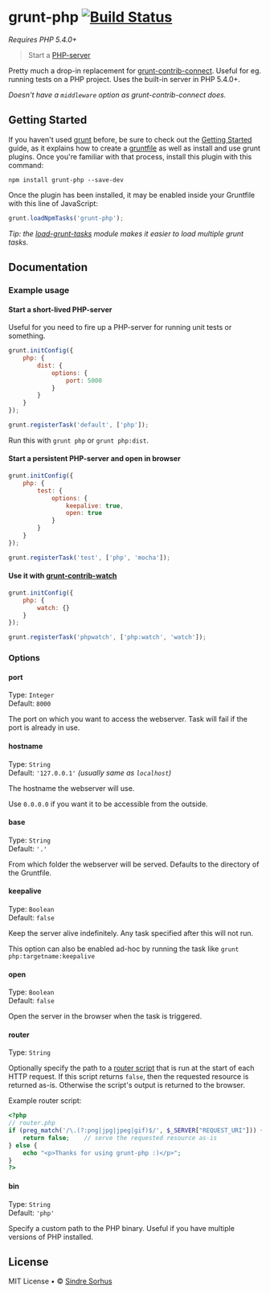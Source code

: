 # grunt-php [![Build Status](https://secure.travis-ci.org/sindresorhus/grunt-php.png?branch=master)](http://travis-ci.org/sindresorhus/grunt-php)

*Requires PHP 5.4.0+*

> Start a [PHP-server](http://php.net/manual/en/features.commandline.webserver.php)

Pretty much a drop-in replacement for [grunt-contrib-connect](https://github.com/gruntjs/grunt-contrib-connect). Useful for eg. running tests on a PHP project. Uses the built-in server in PHP 5.4.0+.

*Doesn't have a `middleware` option as grunt-contrib-connect does.*


## Getting Started

If you haven't used [grunt][] before, be sure to check out the [Getting Started][] guide, as it explains how to create a [gruntfile][Getting Started] as well as install and use grunt plugins. Once you're familiar with that process, install this plugin with this command:

```shell
npm install grunt-php --save-dev
```

Once the plugin has been installed, it may be enabled inside your Gruntfile with this line of JavaScript:

```js
grunt.loadNpmTasks('grunt-php');
```

*Tip: the [load-grunt-tasks](https://github.com/sindresorhus/load-grunt-tasks) module makes it easier to load multiple grunt tasks.*


[grunt]: http://gruntjs.com
[Getting Started]: https://github.com/gruntjs/grunt/wiki/Getting-started


## Documentation


### Example usage


#### Start a short-lived PHP-server

Useful for you need to fire up a PHP-server for running unit tests or something.

```javascript
grunt.initConfig({
	php: {
		dist: {
			options: {
				port: 5000
			}
		}
	}
});

grunt.registerTask('default', ['php']);
```

Run this with `grunt php` or `grunt php:dist`.


#### Start a persistent PHP-server and open in browser

```javascript
grunt.initConfig({
	php: {
		test: {
			options: {
				keepalive: true,
				open: true
			}
		}
	}
});

grunt.registerTask('test', ['php', 'mocha']);
```


#### Use it with [grunt-contrib-watch](https://github.com/gruntjs/grunt-contrib-watch)

```javascript
grunt.initConfig({
	php: {
		watch: {}
	}
});

grunt.registerTask('phpwatch', ['php:watch', 'watch']);
```


### Options

#### port

Type: `Integer`  
Default: `8000`

The port on which you want to access the webserver. Task will fail if the port is already in use.

#### hostname

Type: `String`  
Default: `'127.0.0.1'` *(usually same as `localhost`)*

The hostname the webserver will use.

Use `0.0.0.0` if you want it to be accessible from the outside.

#### base

Type: `String`  
Default: `'.'`

From which folder the webserver will be served. Defaults to the directory of the Gruntfile.

#### keepalive

Type: `Boolean`  
Default: `false`

Keep the server alive indefinitely. Any task specified after this will not run.

This option can also be enabled ad-hoc by running the task like `grunt php:targetname:keepalive`

#### open

Type: `Boolean`  
Default: `false`

Open the server in the browser when the task is triggered.

#### router

Type: `String`  

Optionally specify the path to a [router script](http://php.net/manual/en/features.commandline.webserver.php#example-380) that is run at the start of each HTTP request. If this script returns `false`, then the requested resource is returned as-is. Otherwise the script's output is returned to the browser.

Example router script:

```php
<?php
// router.php
if (preg_match('/\.(?:png|jpg|jpeg|gif)$/', $_SERVER["REQUEST_URI"])) {
	return false;    // serve the requested resource as-is
} else {
	echo "<p>Thanks for using grunt-php :)</p>";
}
?>
```

#### bin

Type: `String`  
Default: `'php'`

Specify a custom path to the PHP binary. Useful if you have multiple versions of PHP installed.


## License

MIT License • © [Sindre Sorhus](http://sindresorhus.com)
